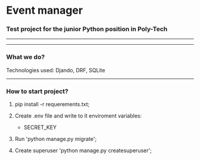 # Event manager
### Test project for the junior Python position in Poly-Tech

___
___
### What we do?
Technologies used: Djando, DRF, SQLite


___
### How to start project?
1. pip install -r requerements.txt;
2. Create .env file and write to it enviroment variables:
	- SECRET_KEY

3. Run 'python manage.py migrate';
4. Create superuser 'python manage.py createsuperuser'; 
